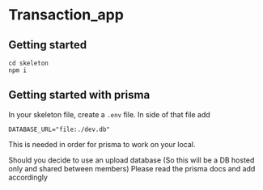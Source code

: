 # Transaction_app

## Getting started

```
cd skeleton
npm i
```

## Getting started with prisma

In your skeleton file, create a `.env` file. In side of that file add

```
DATABASE_URL="file:./dev.db"
```

This is needed in order for prisma to work on your local.

Should you decide to use an upload database (So this will be a DB hosted only and shared between members) Please read the prisma docs and add accordingly
